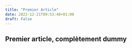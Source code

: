 ```yaml
---
title: "Premier Article"
date: 2022-12-21T09:53:48+01:00
draft: False
---
```


## Premier article, complètement dummy

